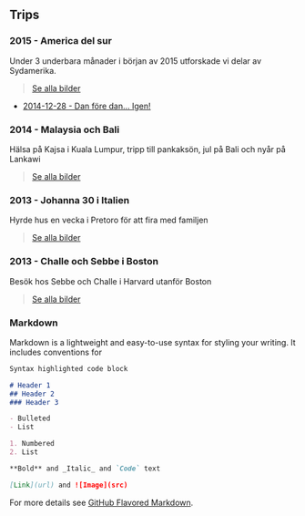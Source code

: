 ## Trips

### 2015 - America del sur

Under 3 underbara månader i början av 2015 utforskade vi delar av Sydamerika.
> [Se alla bilder](america-del-sur/images.md)

- [2014-12-28 - Dan före dan… Igen!](america-del-sur/2014-12-28.md)

### 2014 - Malaysia och Bali

Hälsa på Kajsa i Kuala Lumpur, tripp till pankaksön, jul på Bali och nyår på Lankawi

> [Se alla bilder](malaysia-och-bali/images.md)

### 2013 - Johanna 30 i Italien

Hyrde hus en vecka i Pretoro för att fira med familjen
> [Se alla bilder](jo-30-i-italien/images.md)

### 2013 - Challe och Sebbe i Boston

Besök hos Sebbe och Challe i Harvard utanför Boston
> [Se alla bilder](challe-och-sebbe-i-boston/images.md)

### Markdown

Markdown is a lightweight and easy-to-use syntax for styling your writing. It includes conventions for

```markdown
Syntax highlighted code block

# Header 1
## Header 2
### Header 3

- Bulleted
- List

1. Numbered
2. List

**Bold** and _Italic_ and `Code` text

[Link](url) and ![Image](src)
```

For more details see [GitHub Flavored Markdown](https://guides.github.com/features/mastering-markdown/).
